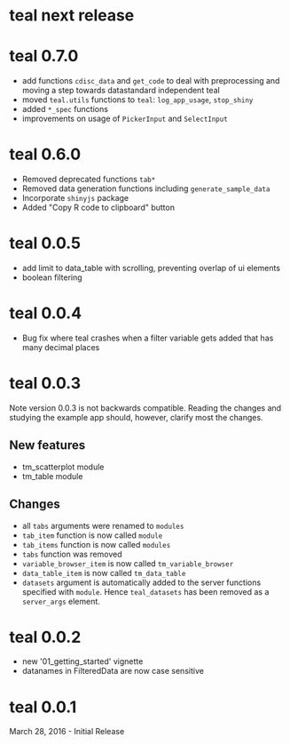 # teal next release

# teal 0.7.0

* add functions `cdisc_data` and `get_code` to deal with preprocessing and moving a step towards datastandard
independent teal
* moved `teal.utils` functions to `teal`: `log_app_usage`, `stop_shiny`
* added `*_spec` functions
* improvements on usage of `PickerInput` and `SelectInput`

# teal 0.6.0

* Removed deprecated functions `tab*`
* Removed data generation functions including `generate_sample_data`
* Incorporate `shinyjs` package
* Added "Copy R code to clipboard" button

# teal 0.0.5

* add limit to data_table with scrolling, preventing overlap of ui elements
* boolean filtering

# teal 0.0.4

* Bug fix where teal crashes when a filter variable gets added that has many
decimal places

# teal 0.0.3

Note version 0.0.3 is not backwards compatible. Reading the changes and studying
the example app should, however, clarify most the changes.

## New features

 * tm_scatterplot module
 * tm_table module

## Changes 
 
 * all `tabs` arguments were renamed to `modules`
 * `tab_item` function is now called `module`
 * `tab_items` function is now called `modules`
 * `tabs` function was removed
 * `variable_browser_item` is now called `tm_variable_browser`
 * `data_table_item` is now called `tm_data_table`
 * `datasets` argument is automatically added to the server functions specified
 with `module`. Hence `teal_datasets` has been removed as a `server_args`
 element.

# teal 0.0.2

 * new '01_getting_started' vignette
 * datanames in FilteredData are now case sensitive

# teal 0.0.1

March 28, 2016 - Initial Release
